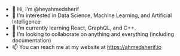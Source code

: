 - 👋 Hi, I’m @heyahmedsherif
- 👀 I’m interested in Data Science, Machine Learning, and Artificial Intelligence
- 🌱 I’m currently learning React, GraphQL, and C++.
- 💞️ I’m looking to collaborate on anything and everything (including documentation)
- 📫 You can reach me at my website at https://ahmedsherif.io

<!---
heyahmedsherif/heyahmedsherif is a ✨ special ✨ repository because its `README.md` (this file) appears on your GitHub profile.
You can click the Preview link to take a look at your changes.
--->

